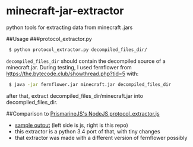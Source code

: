 # minecraft-jar-extractor
python tools for extracting data from minecraft .jars

##Usage
###protocol_extractor.py

```bash
 $ python protocol_extractor.py decompiled_files_dir/
```

`decompiled_files_dir` should contain the decompiled source of a minecraft.jar. During testing, I used fernflower from https://the.bytecode.club/showthread.php?tid=5 with:

```bash
 $ java -jar fernflower.jar minecraft.jar decompiled_files_dir
```

after that, extract decompiled_files_dir/minecraft.jar into decompiled_files_dir.

##Comparison to [PrismarineJS's NodeJS protocol_extractor.js](https://github.com/PrismarineJS/minecraft-data/blob/1.8/tools/js/decompiled_extractor/protocol_extractor.js)
* [sample output](http://www.diff.so/a/35tm2yR5Li) (left side is js, right is this repo)
* this extractor is a python 3.4 port of that, with tiny changes
* that extractor was made with a different version of fernflower possibly
